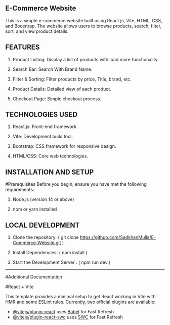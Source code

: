 E-Commerce Website
---------------------------------------------------
This is a simple e-commerce website built using React.js, Vite, HTML, CSS, and Bootstrap. The website allows users to browse products, search, filter, sort, and view product details.

FEATURES
--------------------------------------------------
1) Product Listing: Display a list of products with load more functionality.

2) Search Bar: Search With Brand Name.

3) Filter & Sorting: Filter products by price, Title, brand, etc.

4) Product Details: Detailed view of each product.

5) Checkout Page: Simple checkout process.


TECHNOLOGIES USED
--------------------------------------------------
1) React.js: Front-end framework.

2) Vite: Development build tool.

3) Bootstrap: CSS framework for responsive design.

4) HTML/CSS: Core web technologies.


INSTALLATION AND SETUP
-------------------------------------------------
#Prerequisites
Before you begin, ensure you have met the following requirements:

1) Node.js (version 14 or above)

2) npm or yarn installed


LOCAL DEVELOPMENT
--------------------------------------------------
1) Clone the repository: ( git clone https://github.com/SadkhanMulla/E-Commerce-Website.git )

2) Install Dependencies: ( npm install )

3) Start the Development Server : ( npm run dev )
--------------------------------------------------

#Additional Documentation

#React + Vite

This template provides a minimal setup to get React working in Vite with HMR and some ESLint rules.
Currently, two official plugins are available:

- [@vitejs/plugin-react](https://github.com/vitejs/vite-plugin-react/blob/main/packages/plugin-react/README.md) uses [Babel](https://babeljs.io/) for Fast Refresh
- [@vitejs/plugin-react-swc](https://github.com/vitejs/vite-plugin-react-swc) uses [SWC](https://swc.rs/) for Fast Refresh
